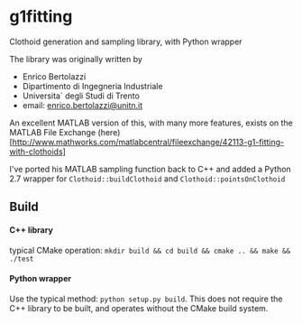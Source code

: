 # g1fitting
Clothoid generation and sampling library, with Python wrapper

The library was originally written by
- Enrico Bertolazzi
- Dipartimento di Ingegneria Industriale
- Universita` degli Studi di Trento
- email: enrico.bertolazzi@unitn.it

An excellent MATLAB version of this, with many more features, exists on the MATLAB File Exchange (here)[http://www.mathworks.com/matlabcentral/fileexchange/42113-g1-fitting-with-clothoids]

I've ported his MATLAB sampling function back to C++ and added a Python 2.7 wrapper for `Clothoid::buildClothoid` and `Clothoid::pointsOnClothoid`

## Build

#### C++ library
typical CMake operation: `mkdir build && cd build && cmake .. && make && ./test`

#### Python wrapper
Use the typical method: `python setup.py build`. This does not require the C++ library to be built, and operates without the CMake build system.
